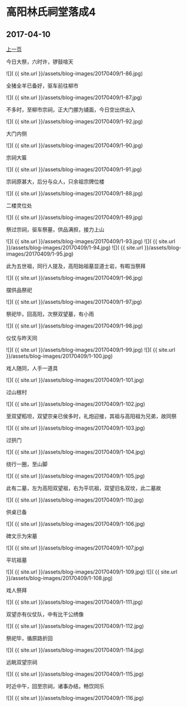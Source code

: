 高阳林氏祠堂落成4
========================

2017-04-10
------------------------
[上一页](/2017/04/09/祠堂落成3.html)

今日大祭，六时许，锣鼓喧天

![]( {{ site.url }}/assets/blog-images/20170409/1-86.jpg)

全猪全羊已备好，驱车前往柳市

![]( {{ site.url }}/assets/blog-images/20170409/1-87.jpg)

不多时，至柳市宗祠，正大门挪为铺面，今日空出供出入

![]( {{ site.url }}/assets/blog-images/20170409/1-92.jpg)

大门内侧

![]( {{ site.url }}/assets/blog-images/20170409/1-90.jpg)

宗祠大匾

![]( {{ site.url }}/assets/blog-images/20170409/1-91.jpg)

宗祠原甚大，后分与众人，只余祖宗牌位楼

![]( {{ site.url }}/assets/blog-images/20170409/1-88.jpg)

二楼灵位处

![]( {{ site.url }}/assets/blog-images/20170409/1-89.jpg)

祭过宗祠，驱车祭墓，供品满担，接力上山

![]( {{ site.url }}/assets/blog-images/20170409/1-93.jpg)
![]( {{ site.url }}/assets/blog-images/20170409/1-94.jpg)
![]( {{ site.url }}/assets/blog-images/20170409/1-95.jpg)

此为五世祖，同行人提及，高阳始祖墓显道士岩，有暇当祭拜

![]( {{ site.url }}/assets/blog-images/20170409/1-96.jpg)

摆供品祭祀

![]( {{ site.url }}/assets/blog-images/20170409/1-97.jpg)

祭祀毕，回高阳，次祭双望墓，有小雨

![]( {{ site.url }}/assets/blog-images/20170409/1-98.jpg)

仪仗与昨天同

![]( {{ site.url }}/assets/blog-images/20170409/1-99.jpg)
![]( {{ site.url }}/assets/blog-images/20170409/1-100.jpg)

戏人随同，人手一道具

![]( {{ site.url }}/assets/blog-images/20170409/1-101.jpg)

过山根村

![]( {{ site.url }}/assets/blog-images/20170409/1-102.jpg)

至双望稻坦，双望宗亲已侯多时，礼炮迎接，其祖与高阳祖为兄弟，故同祭

![]( {{ site.url }}/assets/blog-images/20170409/1-103.jpg)

过拱门

![]( {{ site.url }}/assets/blog-images/20170409/1-104.jpg)

绕行一圈，至山脚

![]( {{ site.url }}/assets/blog-images/20170409/1-105.jpg)

此有二墓，左为高阳双望祖，右为平坑祖，双望旧名双坟，此二墓故

![]( {{ site.url }}/assets/blog-images/20170409/1-110.jpg)

供桌已备

![]( {{ site.url }}/assets/blog-images/20170409/1-106.jpg)

碑文示为宋墓

![]( {{ site.url }}/assets/blog-images/20170409/1-107.jpg)

平坑祖墓

![]( {{ site.url }}/assets/blog-images/20170409/1-109.jpg)
![]( {{ site.url }}/assets/blog-images/20170409/1-108.jpg)

戏人祭拜

![]( {{ site.url }}/assets/blog-images/20170409/1-111.jpg)

双望亦有仪仗队，中有比干公绣像

![]( {{ site.url }}/assets/blog-images/20170409/1-112.jpg)

祭祀毕，循原路折回

![]( {{ site.url }}/assets/blog-images/20170409/1-114.jpg)

远眺双望宗祠

![]( {{ site.url }}/assets/blog-images/20170409/1-115.jpg)

时近中午，回至宗祠，诸事办结，畅饮同乐

![]( {{ site.url }}/assets/blog-images/20170409/1-116.jpg)